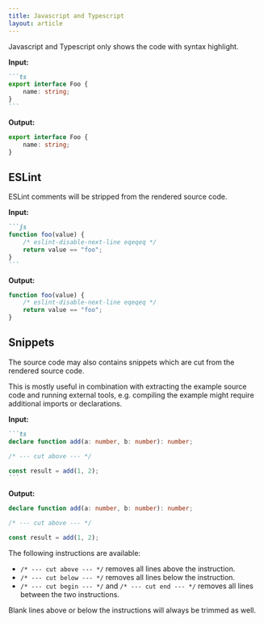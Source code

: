 ```yaml
---
title: Javascript and Typescript
layout: article
---
```


Javascript and Typescript only shows the code with syntax highlight.

**Input:**

````md
```ts
export interface Foo {
    name: string;
}
```
````

**Output:**

```ts
export interface Foo {
    name: string;
}
```

## ESLint

ESLint comments will be stripped from the rendered source code.

**Input:**

````md
```js
function foo(value) {
    /* eslint-disable-next-line eqeqeq */
    return value == "foo";
}
```
````

**Output:**

```js nocompile
function foo(value) {
    /* eslint-disable-next-line eqeqeq */
    return value == "foo";
}
```

## Snippets

The source code may also contains snippets which are cut from the rendered source code.

This is mostly useful in combination with extracting the example source code and running external tools, e.g. compiling the example might require additional imports or declarations.

**Input:**

````md
```ts
declare function add(a: number, b: number): number;

/* --- cut above --- */

const result = add(1, 2);
```
````

**Output:**

```ts
declare function add(a: number, b: number): number;

/* --- cut above --- */

const result = add(1, 2);
```

The following instructions are available:

-   `/* --- cut above --- */` removes all lines above the instruction.
-   `/* --- cut below --- */` removes all lines below the instruction.
-   `/* --- cut begin --- */` and `/* --- cut end --- */` removes all lines between the two instructions.

Blank lines above or below the instructions will always be trimmed as well.
